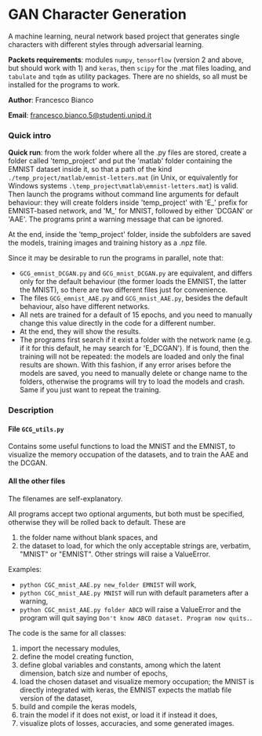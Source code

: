 # GAN Character Generation
A machine learning, neural network based project that generates single characters with different
styles through adversarial learning.

**Packets requirements**: modules `numpy`, `tensorflow` (version 2 
and above, but should work with 1) and `keras`, then `scipy` for the .mat files loading, 
and `tabulate` and `tqdm` as utility packages. There are no shields, so all must be installed 
for the programs to work.

**Author**: Francesco Bianco

**Email**: francesco.bianco.5@studenti.unipd.it

### Quick intro

**Quick run**: from the work folder where all the .py files are stored, 
create a folder called 'temp_project' and put the 'matlab'
folder containing the EMNIST dataset inside it, so that a path of the kind
`./temp_project/matlab/emnist-letters.mat` (in Unix, or equivalently for Windows systems
`.\temp_project\matlab\emnist-letters.mat`) is valid.
Then launch the programs without command line arguments for default behaviour:
they will create folders inside 'temp_project' with 'E_' prefix for EMNIST-based network, 
and 'M_' for MNIST, followed by either 'DCGAN' or 'AAE'. 
The programs print a warning message that can be ignored.

At the end, inside the 'temp_project' folder, inside the subfolders are saved the models, 
training images and training history as a .npz file.

Since it may be desirable to run the programs in parallel, note that:
 - `GCG_emnist_DCGAN.py` and `GCG_mnist_DCGAN.py` are equivalent, and differs only 
   for the default behaviour (the former loads the EMNIST, the latter the MNIST),
   so there are two different files just for convenience.
 - The files `GCG_emnist_AAE.py` and `GCG_mnist_AAE.py`, besides the default behaviour, 
   also have different networks.
 - All nets are trained for a default of 15 epochs, and you need to manually change this
   value directly in the code for a different number.
 - At the end, they will show the results.
 - The programs first search if it exist a folder with the network name (e.g. if it 
   for this default, he may search for 'E_DCGAN'). If is found, then the training will
   not be repeated: the models are loaded and only the final results are shown. With
   this fashion, if any error arises before the models are saved, you need to manually 
   delete or change name to the folders, otherwise the programs will try to load the 
   models and crash. Same if you just want to repeat the training.
   
### Description 

#### File `GCG_utils.py`

Contains some useful functions to load the MNIST and the EMNIST, to visualize the memory 
occupation of the datasets, and to train the AAE and the DCGAN.

#### All the other files
The filenames are self-explanatory. 

All programs accept two optional arguments, but both must be specified, otherwise they
will be rolled back to default. These are 
 1. the folder name without blank spaces, and 
 2. the dataset to load, for which the only acceptable strings are, verbatim,
    "MNIST" or "EMNIST". Other strings will raise a ValueError. 

Examples: 
 - `python CGC_mnist_AAE.py new_folder EMNIST` will work,
 - `python CGC_mnist_AAE.py MNIST` will run with default parameters after a warning, 
 - `python CGC_mnist_AAE.py folder ABCD` will raise a ValueError and the program
   will quit saying `Don't know ABCD dataset. Program now quits.`.
 
 The code is the same for all classes:
  1. import the necessary modules,
  2. define the model creating function,
  3. define global variables and constants, among which the latent dimension, batch
     size and number of epochs,
  4. load the chosen dataset and visualize memory occupation; the MNIST is directly 
     integrated with keras, the EMNIST expects the matlab file version of the dataset,
  5. build and compile the keras models,
  6. train the model if it does not exist, or load it if instead it does,
  7. visualize plots of losses, accuracies, and some generated images.
